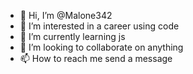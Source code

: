 - 👋 Hi, I’m @Malone342
- 👀 I’m interested in a career using code
- 🌱 I’m currently learning js
- 💞️ I’m looking to collaborate on anything
- 📫 How to reach me send a message

<!---
Malone342/Malone342 is a ✨ special ✨ repository because its `README.md` (this file) appears on your GitHub profile.
You can click the Preview link to take a look at your changes.
--->
